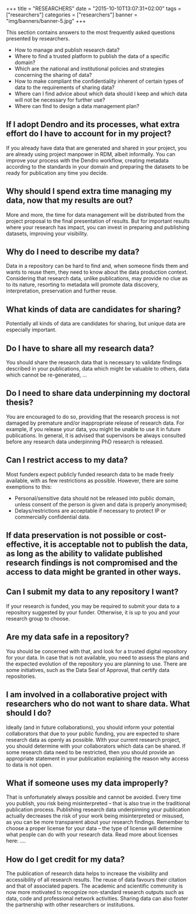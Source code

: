 +++
title = "RESEARCHERS"
date = "2015-10-10T13:07:31+02:00"
tags = ["researchers"]
categories = ["researchers"]
banner = "img/banners/banner-5.jpg"
+++


This section contains answers to the most frequently asked questions presented by researchers.

- How to manage and publish research data?
- Where to find a trusted platform to publish the data of a specific domain?
- Which are the national and institutional policies and strategies concerning the sharing of data?
- How to make compliant the confidentiality inherent of certain types of data to the requirements of sharing data?
- Where can I find advice about which data should I keep and which data will not be necessary for further use?
- Where can find to design a data management plan?


## If I adopt Dendro and its processes, what extra effort do I have to account for in my project?
If you already have data that are generated and shared in your project, you are already using project manpower in RDM, albeit informally. You can improve your process with the Dendro workflow, creating metadata according to the standards in your domain and preparing the datasets to be ready for publication any time you decide.

## Why should I spend extra time managing my data, now that my results are out?
More and more, the time for data management will be distributed from the project proposal to the final presentation of results. But for important results where your research has impact, you can invest in preparing and publishing datasets, improving your visibility.

## Why do I need to describe my data?
Data in a repository can be hard to find and, when someone finds them and wants to reuse them, they need to know about the data production context. Considering that research data, unlike publications, may provide no clue as to its nature, resorting to metadata will promote data discovery, interpretation, preservation and further reuse.

## What kinds of data are candidates for sharing?
Potentially all kinds of data are candidates for sharing, but unique data are especially important. 

## Do I have to share all my research data? 
You should share the research data that is necessary to validate findings described in your publications, data which might be valuable to others, data which cannot be re-generated, … 

## Do I need to share data underpinning my doctoral thesis?
You are encouraged to do so, providing that the research process is not damaged by premature and/or inappropriate release of research data. For example, if you release your data, you might be unable to use it in future publications. In general, it is advised that supervisors be always consulted before any research data underpinning PhD research is released.

## Can I restrict access to my data? 
Most funders expect publicly funded research data to be made freely available, with as few restrictions as possible. However, there are some exemptions to this:
- Personal/sensitive data should not be released into public domain, unless consent of the person is given and data is properly anonymised;
- Delays/restrictions are acceptable if necessary to protect IP or commercially confidential data.

## If data preservation is not possible or cost-effective, it is acceptable not to publish the data, as long as the ability to validate published research findings is not compromised and the access to data might be granted in other ways.

## Can I submit my data to any repository I want?
If your research is funded, you may be required to submit your data to a repository suggested by your funder. Otherwise, it is up to you and your research group to choose.

## Are my data safe in a repository?
You should be concerned with that, and look for a trusted digital repository for your data. In case that is not available, you need to assess the plans and the expected evolution of the repository you are planning to use. There are some initiatives, such as the Data Seal of Approval, that certify data repositories.

## I am involved in a collaborative project with researchers who do not want to share data. What should I do?
Ideally (and in future collaborations), you should inform your potential collaborators that due to your public funding, you are expected to share research data as openly as possible. With your current research project, you should determine with your collaborators which data can be shared. If some research data need to be restricted, then you should provide an appropriate statement in your publication explaining the reason why access to data is not open.

## What if someone uses my data improperly?
That is unfortunately always possible and cannot be avoided. Every time you publish, you risk being misinterpreted – that is also true in the traditional publication process. Publishing research data underpinning your publication actually decreases the risk of your work being misinterpreted or misused, as you can be more transparent about your research findings. Remember to choose a proper license for your data – the type of license will determine what people can do with your research data. Read more about licenses here: ….

## How do I get credit for my data?
The publication of research data helps to increase the visibility and accessibility of all research results. The reuse of data favours their citation and that of associated papers. The academic and scientific community is now more motivated to recognize non-standard research outputs such as data, code and professional network activities. Sharing data can also foster the partnership with other researchers or institutions.





